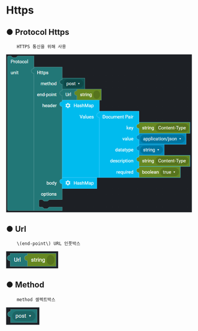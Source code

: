 # Https

## ● Protocol Https

        HTTPS 통신을 위해 사용

![](../../../../img/assets/image%20%28110%29.png)

## ● Url

        \(end-point\) URL 인풋박스

![](../../../../img/assets/image%20%2887%29.png)

## ● Method

        method 셀렉트박스

![type : post, get, put, delete, pahch](../../../../img/assets/image%20%28138%29.png)
